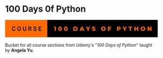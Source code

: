 # 100 Days 0f Python
![Course](course-100-days-of-python.svg "Course")

Bucket for all course sections from Udemy's "*100 Days of Python*" taught by **Angela Yu**.
